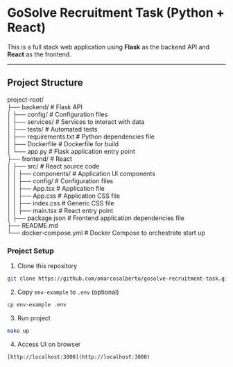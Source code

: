 # GoSolve Recruitment Task (Python + React)

This is a full stack web application using **Flask** as the backend API and **React** as the frontend.

---

## Project Structure

project-root/   
├── backend/ # Flask API   
│ ├── config/ # Configuration files  
│ ├── services/ # Services to interact with data  
│ ├── tests/ # Automated tests  
│ ├── requirements.txt # Python dependencies file  
│ ├── Dockerfile # Dockerfile for build  
│ └── app.py # Flask application entry point  
├── frontend/ # React  
│ ├── src/ # React source code  
│ │ ├── components/ # Application UI components  
│ │ ├── config/ # Configuration files  
│ │ ├── App.tsx # Application file  
│ │ ├── App.css # Application CSS file  
│ │ ├── index.css # Generic CSS file  
│ │ ├── main.tsx # React entry point  
│ ├── package.json # Frontend application dependencies file  
├── README.md   
└── docker-compose.yml # Docker Compose to orchestrate start up  

### Project Setup

1. Clone this repository

```bash
git clone https://github.com/omarcosalberto/gosolve-recruitment-task.git
```

2. Copy `env-example` to `.env` (optional)

```bash
cp env-example .env
```

3. Run project

```bash
make up
```

4. Access UI on browser
```
[http://localhost:3000](http://localhost:3000)
```